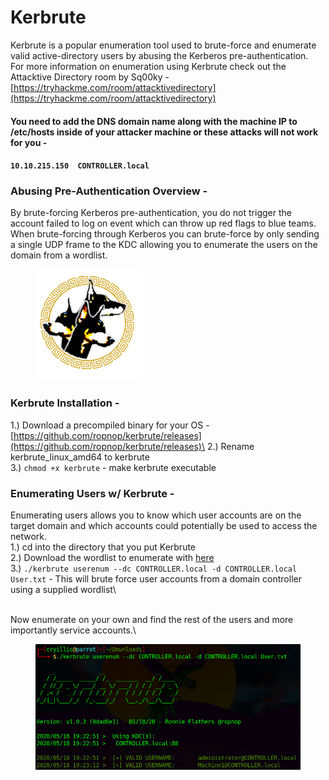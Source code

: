# Kerbrute

Kerbrute is a popular enumeration tool used to brute-force and enumerate valid active-directory users by abusing the Kerberos pre-authentication.\
For more information on enumeration using Kerbrute check out the Attacktive Directory room by Sq00ky - [https://tryhackme.com/room/attacktivedirectory](https://tryhackme.com/room/attacktivedirectory)

#### You need to add the DNS domain name along with the machine IP to /etc/hosts inside of your attacker machine or these attacks will not work for you -

#### `10.10.215.150  CONTROLLER.local`

### Abusing Pre-Authentication Overview -

By brute-forcing Kerberos pre-authentication, you do not trigger the account failed to log on event which can throw up red flags to blue teams. When brute-forcing through Kerberos you can brute-force by only sending a single UDP frame to the KDC allowing you to enumerate the users on the domain from a wordlist.

<figure><img src="../.gitbook/assets/image (2) (1) (1) (1).png" alt=""><figcaption></figcaption></figure>

### Kerbrute Installation -&#x20;

1.) Download a precompiled binary for your OS - [https://github.com/ropnop/kerbrute/releases](https://github.com/ropnop/kerbrute/releases)\
2.) Rename kerbrute\_linux\_amd64 to kerbrute\
3.) `chmod +x kerbrute` - make kerbrute executable

### Enumerating Users w/ Kerbrute -

Enumerating users allows you to know which user accounts are on the target domain and which accounts could potentially be used to access the network.\
1.) cd into the directory that you put Kerbrute\
2.) Download the wordlist to enumerate with [here](https://github.com/Cryilllic/Active-Directory-Wordlists/blob/master/User.txt)\
3.) `./kerbrute userenum --dc CONTROLLER.local -d CONTROLLER.local User.txt` - This will brute force user accounts from a domain controller using a supplied wordlist\


\
Now enumerate on your own and find the rest of the users and more importantly service accounts.\


<figure><img src="../.gitbook/assets/image (3) (1) (1) (1).png" alt=""><figcaption></figcaption></figure>
